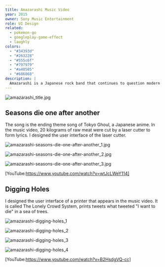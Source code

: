 ```yaml
---
title: Amazarashi Music Video
year: 2015
owner: Sony Music Entertainment
role: UI Design
related:
  - pokemon-go
  - googleplay-game-effect
  - laughly
colors:
  - "#34393d"
  - "#263228"
  - "#555c6f"
  - "#797979"
  - "#a40505"
  - "#686868"
description: |
  Amazarashi is a Japanese rock band that continues to question modern society through its songs. I designed a user interface for their music video during my period at SIX, creative agency in Tokyo, Japan.
---
```


![amazarashi_title.jpg](https://user-images.githubusercontent.com/818309/37198409-1162e05c-2333-11e8-8456-9da974225aaf.jpg)

## Seasons die one after another

The song is the ending theme song of Tokyo Ghoul, a Japanese anime. In the music video, 20 kilograms of raw meat were cut by a laser cutter to form lyrics. I designed the user interface of the laser cutter.

![amazarashi-seasons-die-one-after-another_1.jpg](https://user-images.githubusercontent.com/818309/37198410-1180542a-2333-11e8-9358-89674b94d097.jpg)

![amazarashi-seasons-die-one-after-another_2.jpg](https://user-images.githubusercontent.com/818309/37198411-11a7c758-2333-11e8-848b-637367f4f21b.jpg)

![amazarashi-seasons-die-one-after-another_3.jpg](https://user-images.githubusercontent.com/818309/37198412-11c71518-2333-11e8-9aaf-a59df24309bf.jpg)

[YouTube:https://www.youtube.com/watch?v=wtJcLWeY114]

## Digging Holes

I designed the user interface of a printer that appears in the music video. It is called The Lonely Crowd System, prints tweets what tweeted "I want to die" in a sea of trees.

![amazarashi-digging-holes_1](https://user-images.githubusercontent.com/818309/37198050-c6e2dac4-2331-11e8-98ba-dab011e2cc7a.jpg)

![amazarashi-digging-holes_2](https://user-images.githubusercontent.com/818309/37198052-c7030c40-2331-11e8-92a1-9f4def3e9bec.jpg)

![amazarashi-digging-holes_3](https://user-images.githubusercontent.com/818309/37198053-c7233f74-2331-11e8-9933-54d4006c816d.jpg)

![amazarashi-digging-holes_4](https://user-images.githubusercontent.com/818309/37198054-c7409416-2331-11e8-91d7-4317291b1a42.jpg)

[YouTube:https://www.youtube.com/watch?v=B2HsdgVQ-cc]
